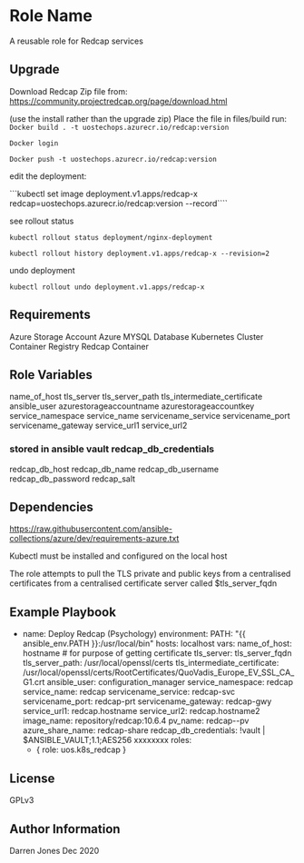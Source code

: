 Role Name
=========
A reusable role for Redcap services


Upgrade
-------

Download Redcap Zip file from:
https://community.projectredcap.org/page/download.html

(use the install rather than the upgrade zip)
Place the file in files/build
run:
```Docker build . -t uostechops.azurecr.io/redcap:version```

```Docker login```

```Docker push -t uostechops.azurecr.io/redcap:version```

edit the deployment:

```kubectl set image deployment.v1.apps/redcap-x redcap=uostechops.azurecr.io/redcap:version --record````

see rollout status

```kubectl rollout status deployment/nginx-deployment```

```kubectl rollout history deployment.v1.apps/redcap-x --revision=2```

undo deployment

```kubectl rollout undo deployment.v1.apps/redcap-x```

Requirements
------------

Azure Storage Account
Azure MYSQL Database
Kubernetes Cluster
Container Registry
Redcap Container

Role Variables
--------------

name_of_host
tls_server
tls_server_path
tls_intermediate_certificate
ansible_user
azurestorageaccountname
azurestorageaccountkey
service_namespace
service_name
servicename_service
servicename_port
servicename_gateway
service_url1
service_url2

### stored in ansible vault redcap_db_credentials
redcap_db_host
redcap_db_name
redcap_db_username
redcap_db_password
redcap_salt


Dependencies
------------
https://raw.githubusercontent.com/ansible-collections/azure/dev/requirements-azure.txt

Kubectl must be installed and configured on the local host

The role attempts to pull the TLS private and public keys from a centralised certificates from a centralised certificate server called $tls_server_fqdn

Example Playbook
----------------


- name: Deploy Redcap (Psychology) 
  environment:
    PATH: "{{ ansible_env.PATH }}:/usr/local/bin"
  hosts: localhost
  vars:
    name_of_host: hostname  # for purpose of getting certificate
    tls_server: tls_server_fqdn 
    tls_server_path: /usr/local/openssl/certs
    tls_intermediate_certificate: /usr/local/openssl/certs/RootCertificates/QuoVadis_Europe_EV_SSL_CA_G1.crt
    ansible_user: configuration_manager
    service_namespace: redcap
    service_name: redcap
    servicename_service: redcap-svc
    servicename_port: redcap-prt
    servicename_gateway: redcap-gwy
    service_url1: redcap.hostname
    service_url2: redcap.hostname2
    image_name: repository/redcap:10.6.4
    pv_name: redcap--pv
    azure_share_name: redcap-share
    redcap_db_credentials: !vault |
          $ANSIBLE_VAULT;1.1;AES256
          xxxxxxxx
  roles:
    - { role: uos.k8s_redcap }

License
-------

GPLv3

Author Information
------------------

Darren Jones Dec 2020
